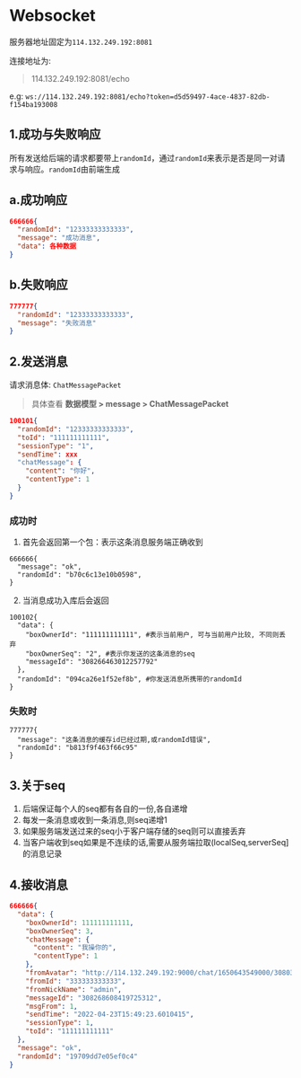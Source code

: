 # Websocket

服务器地址固定为`114.132.249.192:8081`

连接地址为:

> 114.132.249.192:8081/echo

e.g: `ws://114.132.249.192:8081/echo?token=d5d59497-4ace-4837-82db-f154ba193008`

## 1.成功与失败响应

所有发送给后端的请求都要带上`randomId`，通过`randomId`来表示是否是同一对请求与响应。`randomId`由前端生成

## a.成功响应

```json
666666{
  "randomId": "12333333333333",
  "message": "成功消息",
  "data": 各种数据
}
```

## b.失败响应

```json
777777{
  "randomId": "12333333333333",
  "message": "失败消息"
}
```

## 2.发送消息

请求消息体: `ChatMessagePacket`

> 具体查看 **数据模型 > message > ChatMessagePacket**

```json
100101{
  "randomId": "12333333333333",
  "toId": "111111111111",
  "sessionType": "1",
  "sendTime": xxx
  "chatMessage": {
    "content": "你好",
    "contentType": 1
  }
}
```

### 成功时

1. 首先会返回第一个包：表示这条消息服务端正确收到

```
666666{
  "message": "ok",
  "randomId": "b70c6c13e10b0598",
}
```

2. 当消息成功入库后会返回

```jsonpath
100102{
  "data": {
    "boxOwnerId": "111111111111", #表示当前用户, 可与当前用户比较, 不同则丢弃
    "boxOwnerSeq": "2", #表示你发送的这条消息的seq
    "messageId": "308266463012257792"
  },
  "randomId": "094ca26e1f52ef8b", #你发送消息所携带的randomId
}
```

### 失败时

```jsonpath
777777{
  "message": "这条消息的缓存id已经过期,或randomId错误",
  "randomId": "b813f9f463f66c95"
}
```

## 3.关于seq

1. 后端保证每个人的seq都有各自的一份,各自递增
2. 每发一条消息或收到一条消息,则seq递增1
3. 如果服务端发送过来的seq小于客户端存储的seq则可以直接丢弃
4. 当客户端收到seq如果是不连续的话,需要从服务端拉取(localSeq,serverSeq]的消息记录

## 4.接收消息

```json
666666{
  "data": {
    "boxOwnerId": 111111111111,
    "boxOwnerSeq": 3,
    "chatMessage": {
      "content": "我操你的",
      "contentType": 1
    },
    "fromAvatar": "http://114.132.249.192:9000/chat/1650643549000/308031149761011712blob",
    "fromId": "333333333333",
    "fromNickName": "admin",
    "messageId": "308268608419725312",
    "msgFrom": 1,
    "sendTime": "2022-04-23T15:49:23.6010415",
    "sessionType": 1,
    "toId": "111111111111"
  },
  "message": "ok",
  "randomId": "19709dd7e05ef0c4"
}
```